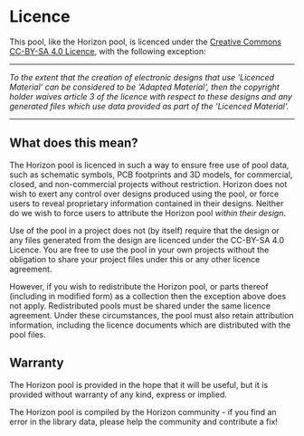 # Licence

This pool, like the Horizon pool, is licenced under the [Creative Commons CC-BY-SA 4.0 Licence](https://creativecommons.org/licenses/by-sa/4.0/legalcode), with the following exception:

---------

_To the extent that the creation of electronic designs that use 'Licenced Material' can be considered to be 'Adapted Material', then the copyright holder waives article 3 of the licence with respect to these designs and any generated files which use data provided as part of the 'Licenced Material'._

---------

## What does this mean?

The Horizon pool is licenced in such a way to ensure free use of pool data, such as schematic symbols, PCB footprints and 3D models, for commercial, closed, and non-commercial projects without restriction. Horizon does not wish to exert any control over designs produced using the pool, or force users to reveal proprietary information contained in their designs. Neither do we wish to force users to attribute the Horizon pool _within their design_.

Use of the pool in a project does not (by itself) require that the design or any files generated from the design are licenced under the CC-BY-SA 4.0 Licence. You are free to use the pool in your own projects without the obligation to share your project files under this or any other licence agreement.

However, if you wish to redistribute the Horizon pool, or parts thereof (including in modified form) as a collection then the exception above does not apply. Redistributed pools must be shared under the same licence agreement. Under these circumstances, the pool must also retain attribution information, including the licence documents which are distributed with the pool files.

## Warranty

The Horizon pool is provided in the hope that it will be useful, but it is provided without warranty of any kind, express or implied.

The Horizon pool is compiled by the Horizon community - if you find an error in the library data, please help the community and contribute a fix!
